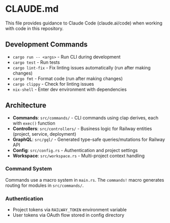 # CLAUDE.md

This file provides guidance to Claude Code (claude.ai/code) when working with code in this repository.

## Development Commands

- `cargo run -- <args>` - Run CLI during development
- `cargo test` - Run tests
- `cargo lint-fix` - Fix linting issues automatically (run after making changes)
- `cargo fmt` - Format code (run after making changes)
- `cargo clippy` - Check for linting issues
- `nix-shell` - Enter dev environment with dependencies

## Architecture

- **Commands**: `src/commands/` - CLI commands using clap derives, each with `exec()` function
- **Controllers**: `src/controllers/` - Business logic for Railway entities (project, service, deployment)  
- **GraphQL**: `src/gql/` - Generated type-safe queries/mutations for Railway API
- **Config**: `src/config.rs` - Authentication and project settings
- **Workspace**: `src/workspace.rs` - Multi-project context handling

### Command System
Commands use a macro system in `main.rs`. The `commands!` macro generates routing for modules in `src/commands/`.

### Authentication
- Project tokens via `RAILWAY_TOKEN` environment variable
- User tokens via OAuth flow stored in config directory
